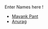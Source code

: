 Enter Names here !
- [Mayank Pant](https://github.com/obiwan04kanobi)
- [Anurag](https://github.com/anuragkumar07070)

